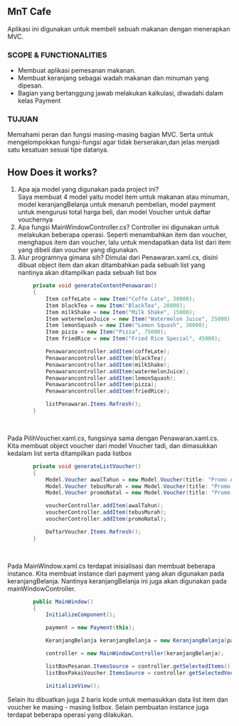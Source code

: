 ## MnT Cafe
Aplikasi ini digunakan untuk membeli sebuah makanan dengan menerapkan MVC.

### SCOPE & FUNCTIONALITIES
- Membuat aplikasi pemesanan makanan.
- Membuat keranjang sebagai wadah makanan dan minuman yang dipesan.
- Bagian yang bertanggung jawab melakukan kalkulasi, diwadahi dalam kelas Payment

### TUJUAN
Memahami peran dan fungsi masing-masing bagian MVC. Serta untuk mengelompokkan fungsi-fungsi 
agar tidak berserakan,dan jelas menjadi satu kesatuan sesuai tipe datanya. 

## How Does it works?
1. Apa aja model yang digunakan pada project ini? <br>
    Saya membuat 4 model yaitu model item untuk makanan atau minuman, model keranjangBelanja untuk menaruh pembelian, model payment untuk 
mengurusi total harga beli, dan model Voucher untuk daftar vouchernya
2. Apa fungsi MainWindowController.cs?
Controller ini digunakan untuk melakukan beberapa operasi. Seperti menambahkan item dan voucher, menghapus item dan voucher, lalu untuk mendapatkan data list
dari item yang dibeli dan voucher yang digunakan.
3. Alur programnya gimana sih?
 Dimulai dari Penawaran.xaml.cs, disini dibuat object item dan akan ditambahkan pada sebuah list yang nantinya akan ditampilkan
pada sebuah list box

```csharp
        private void generateContentPenawaran()
        {
            Item coffeLate = new Item("Coffe Late", 30000);
            Item blackTea = new Item("BlackTea", 20000);
            Item milkShake = new Item("Milk Shake", 15000);
            Item watermelonJuice = new Item("Watermelon Juice", 25000);
            Item lemonSquash = new Item("Lemon Squash", 30000);
            Item pizza = new Item("Pizza", 75000);
            Item friedRice = new Item("Fried Rice Special", 45000);

            Penawarancontroller.addItem(coffeLate);
            Penawarancontroller.addItem(blackTea);
            Penawarancontroller.addItem(milkShake);
            Penawarancontroller.addItem(watermelonJuice);
            Penawarancontroller.addItem(lemonSquash);
            Penawarancontroller.addItem(pizza);
            Penawarancontroller.addItem(friedRice);

            listPenawaran.Items.Refresh();
        }
```

<br>

Pada PilihVoucher.xaml.cs, fungsinya sama dengan Penawaran.xaml.cs. Kita membuat object voucher dari model Voucher tadi, dan dimasukkan kedalam list serta ditampilkan pada listbox
```csharp
        private void generateListVoucher()
        {
            Model.Voucher awalTahun = new Model.Voucher(title: "Promo Awal Tahun Diskon 25%", discInPercent: 25);
            Model.Voucher tebusMurah = new Model.Voucher(title: "Promo Tebus Murah Diskon 30% atau max. 30.000", discInPercent: 30);
            Model.Voucher promoNatal = new Model.Voucher(title: "Promo Natal Potongan 10000", disc: 10000);

            voucherController.addItem(awalTahun);
            voucherController.addItem(tebusMurah);
            voucherController.addItem(promoNatal);

            DaftarVoucher.Items.Refresh();
        }
```

<br>

Pada MainWindow.xaml.cs terdapat inisialisasi dan membuat beberapa instance. Kita membuat instance dari payment yang
akan digunakan pada keranjangBelanja. Nantinya keranjangBelanja ini juga akan digunakan pada mainWindowController.

```csharp
        public MainWindow()
        {
            InitializeComponent();

            payment = new Payment(this);

            KeranjangBelanja keranjangBelanja = new KeranjangBelanja(payment, this);

            controller = new MainWindowController(keranjangBelanja);

            listBoxPesanan.ItemsSource = controller.getSelectedItems();
            listBoxPakaiVoucher.ItemsSource = controller.getSelectedVouchers();

            initializeView();

```

Selain itu dibuatkan juga 2 baris kode untuk memasukkan data list item dan voucher ke masing - masing listbox. Selain pembuatan instance
juga terdapat beberapa operasi yang dilakukan.
